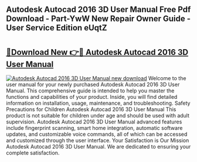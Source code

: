 ## Autodesk Autocad 2016 3D User Manual Free Pdf Download - Part-YwW New Repair Owner Guide - User Service Edition eUqtZ

# <h2><a href="http://bc49419.oget.top/?id=Autodesk+Autocad+2016+3D+User+Manual">🔗Download New 👉🔴 Autodesk Autocad 2016 3D User Manual</a></h2>

[![Autodesk Autocad 2016 3D User Manual new download](https://i.imgur.com/5g1atiW.png)](http://bc49419.oget.top/?id=Autodesk+Autocad+2016+3D+User+Manual)
Welcome to the user manual for your newly purchased Autodesk Autocad 2016 3D User Manual. This comprehensive guide is intended to help you master the functions and capabilities of your product. Inside, you will find detailed information on installation, usage, maintenance, and troubleshooting. Safety Precautions for Children Autodesk Autocad 2016 3D User Manual This product is not suitable for children under age and should be used with adult supervision. Autodesk Autocad 2016 3D User Manual advanced features include fingerprint scanning, smart home integration, automatic software updates, and customizable voice commands, all of which can be accessed and customized through the user interface. Your Satisfaction is Our Mission Autodesk Autocad 2016 3D User Manual. We are dedicated to ensuring your complete satisfaction.
